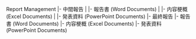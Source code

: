 Report Management
|- 中間報告
|	|- 報告書 (Word Documents)
|	|- 内容梗概 (Excel Documents)
|	|- 発表資料 (PowerPoint Documents)
|- 最終報告
	|- 報告書 (Word Documents)
	|- 内容梗概 (Excel Documents)
	|- 発表資料 (PowerPoint Documents)
